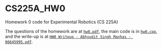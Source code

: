 # CS225A_HW0
 Homework 0 code for Experimental Robotics (CS 225A)

 The questions of the homework are at [`hw0.pdf`](hw0.pdf), the main code is in [`hw0.cpp`](hw0.cpp), and the write-up is at [`HW0 Writeup - Abhyudit Singh Manhas - 06645995.pdf`](https://github.com/abhyudit309/CS225A_HW0/blob/main/HW0%20Writeup%20-%20Abhyudit%20Singh%20Manhas%20-%2006645995.pdf).
